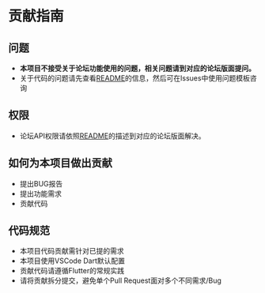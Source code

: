# 贡献指南

## 问题
- **本项目不接受关于论坛功能使用的问题，相关问题请到对应的论坛版面提问。**
- 关于代码的问题请先查看[README](README.md)的信息，然后可在Issues中使用问题模板咨询

## 权限
- 论坛API权限请依照[README](README.md)的描述到对应的论坛版面解决。

## 如何为本项目做出贡献
- 提出BUG报告
- 提出功能需求
- 贡献代码

## 代码规范
- 本项目代码贡献需针对已提的需求
- 本项目使用VSCode Dart默认配置
- 贡献代码请遵循Flutter的常规实践
- 请将贡献拆分提交，避免单个Pull Request面对多个不同需求/Bug
